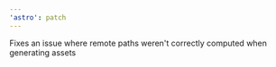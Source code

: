 ```yaml
---
'astro': patch
---
```


Fixes an issue where remote paths weren't correctly computed when generating assets
